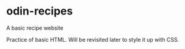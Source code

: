 # odin-recipes
A basic recipe website

Practice of basic HTML. Will be revisited later to style it up with CSS.